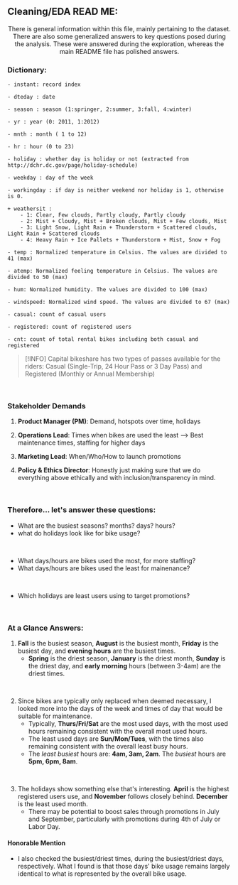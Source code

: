 ## Cleaning/EDA READ ME:

<p align='center'>
There is general information within this file, mainly pertaining to the dataset. There are also some generalized answers to key questions posed during the analysis. These were answered during the exploration, whereas the main README file has polished answers.

</p>

### Dictionary:

	- instant: record index

	- dteday : date

	- season : season (1:springer, 2:summer, 3:fall, 4:winter)

	- yr : year (0: 2011, 1:2012)

	- mnth : month ( 1 to 12)

	- hr : hour (0 to 23)

	- holiday : whether day is holiday or not (extracted from http://dchr.dc.gov/page/holiday-schedule)

	- weekday : day of the week

	- workingday : if day is neither weekend nor holiday is 1, otherwise is 0.
    
	+ weathersit : 
		- 1: Clear, Few clouds, Partly cloudy, Partly cloudy
		- 2: Mist + Cloudy, Mist + Broken clouds, Mist + Few clouds, Mist
		- 3: Light Snow, Light Rain + Thunderstorm + Scattered clouds, Light Rain + Scattered clouds
		- 4: Heavy Rain + Ice Pallets + Thunderstorm + Mist, Snow + Fog

	- temp : Normalized temperature in Celsius. The values are divided to 41 (max)

	- atemp: Normalized feeling temperature in Celsius. The values are divided to 50 (max)

	- hum: Normalized humidity. The values are divided to 100 (max)

	- windspeed: Normalized wind speed. The values are divided to 67 (max)

	- casual: count of casual users

	- registered: count of registered users

	- cnt: count of total rental bikes including both casual and registered

> [!INFO]
> Capital bikeshare has two types of passes available for the riders: Casual (Single-Trip, 24 Hour Pass or 3 Day Pass) and Registered (Monthly or Annual Membership)

<br>

### Stakeholder Demands

1) **Product Manager (PM)**: Demand, hotspots over time, holidays

2) **Operations Lead**: Times when bikes are used the least --> Best maintenance times, staffing for higher days

3) **Marketing Lead**: When/Who/How to launch promotions

4) **Policy & Ethics Director**: Honestly just making sure that we do everything above ethically and with inclusion/transparency in mind.

<br>

### Therefore... let's answer these questions:

- What are the busiest seasons? months? days? hours?
- what do holidays look like for bike usage?

<br>

- What days/hours are bikes used the most, for more staffing?
- What days/hours are bikes used the least for mainenance?

<br>

- Which holidays are least users using to target promotions?

<br>

### At a Glance Answers:

1. **Fall** is the busiest season, **August** is the busiest month, **Friday** is the busiest day, and **evening hours** are the busiest times.
    - **Spring** is the driest season, **January** is the driest month, **Sunday** is the driest day, and **early morning** hours (between 3-4am) are the driest times.

<br>

2. Since bikes are typically only replaced when deemed necessary, I looked more into the days of the week and times of day that would be suitable for maintenance.
    - Typically, **Thurs/Fri/Sat** are the most used days, with the most used hours remaining consistent with the overall most used hours.
    - The least used days are **Sun/Mon/Tues**, with the times also remaining consistent with the overall least busy hours.
    - The *least busiest* hours are: **4am, 3am, 2am**. The *busiest* hours are **5pm, 6pm, 8am**.

<br>

3. The holidays show something else that's interesting. **April** is the highest registered users use, and **November** follows closely behind.  **December** is the least used month.
    - There may be potential to boost sales through promotions in July and September, particularly with promotions during 4th of July or Labor Day.



#### **Honorable Mention**

- I also checked the busiest/driest times, during the busiest/driest days, respectively. What I found is that those days' bike usage remains largely identical to what is represented by the overall bike usage.
